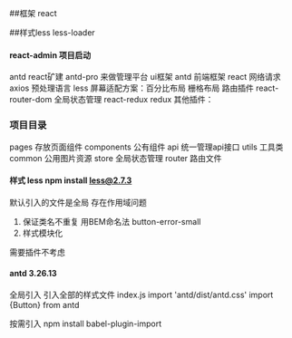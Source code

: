 ##框架 react

##样式less less-loader


####  react-admin 项目启动
antd react矿建
antd-pro 来做管理平台
ui框架 antd 
前端框架 react
网络请求 axios 
预处理语言 less 
屏幕适配方案：百分比布局 栅格布局 
路由插件  react-router-dom
全局状态管理 react-redux  redux 
其他插件：
### 项目目录
pages 存放页面组件
components 公有组件
api  统一管理api接口
utils 工具类
common 公用图片资源
store 全局状态管理
router 路由文件

#### 样式 less npm install less@2.7.3

默认引入的文件是全局 存在作用域问题
1. 保证类名不重复  用BEM命名法  button-error-small   
 2. 样式模块化
  <!-- 3. css in js component-style --> 需要插件不考虑

#### antd 3.26.13
全局引入 
 引入全部的样式文件 index.js 
 import 'antd/dist/antd.css'
 import {Button} from antd 

 按需引入
npm install   babel-plugin-import